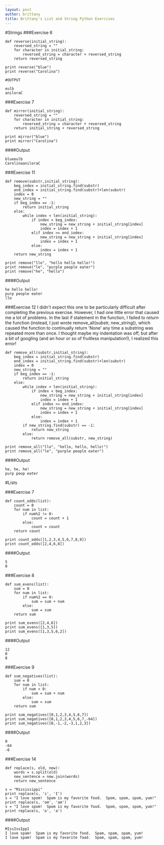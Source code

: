 ```yaml
---
layout: post
author: brittany
title: Brittany's List and String Python Exercises
---
```


#Strings
###Exercise 6

```
def reverse(initial_string):
    reversed_string = ""
    for character in initial_string:
        reversed_string = character + reversed_string
    return reversed_string

print reverse("blue")
print reverse("Carolina")
```

```
#OUTPUT

eulb
aniloraC

```

###Exercise 7

```
def mirror(initial_string):
    reversed_string = ""
    for character in initial_string:
        reversed_string = character + reversed_string
    return initial_string + reversed_string

print mirror("blue")
print mirror("Carolina")
```

####Output

```
blueeulb
CarolinaaniloraC
```

###Exercise 11

```
def remove(substr,initial_string):
    beg_index = initial_string.find(substr)
    end_index = initial_string.find(substr)+len(substr)
    index = 0
    new_string = ""
    if beg_index == -1:
        return initial_string
    else:
        while index < len(initial_string):
            if index < beg_index:
                new_string = new_string + initial_string[index] 
                index = index + 1
            elif index >= end_index:
                new_string = new_string + initial_string[index]
                index = index + 1
            else:
                index = index + 1  
    return new_string

print remove("llo", "hello hello hello!")
print remove("le", "purple people eater")
print remove("he", "hello")
```

####Output

```
he hello hello!
purp people eater
llo
```

###Exercise 12
I didn't expect this one to be particularly difficult after completing the previous exercise. However, I had one little error that caused me a lot of problems. In the last if statement in the function, I failed to *return* the function (instead, I just wrote remove_all(substr, new_string)), which caused the function to continually return 'None' any time a substring was repeated more than once. I thought maybe my indentation was off, but after a bit of googling (and an hour or so of fruitless manipulation!), I realized this error!

```
def remove_all(substr,initial_string): 
    beg_index = initial_string.find(substr)
    end_index = initial_string.find(substr)+len(substr)
    index = 0
    new_string = ""
    if beg_index == -1:
        return initial_string
    else:
        while index < len(initial_string):
            if index < beg_index:
                new_string = new_string + initial_string[index] 
                index = index + 1
            elif index >= end_index:
                new_string = new_string + initial_string[index]
                index = index + 1
            else:
                index = index + 1
        if new_string.find(substr) == -1:
            return new_string
        else:        
            return remove_all(substr, new_string)

print remove_all("llo", "hello, hello, hello!")
print remove_all("le", "purple people eater")
```

####Output

```
he, he, he!
purp peop eater
```


#Lists

###Exercise 7

```
def count_odds(list):
    count = 0
    for num in list:
        if num%2 != 0:
            count = count + 1
        else:
            count = count
    return count

print count_odds([1,2,3,4,5,6,7,8,9])
print count_odds([2,4,6,8])
```

####Output

```
5
0
```

###Exercise 8

```
def sum_evens(list):
    sum = 0
    for num in list:
        if num%2 == 0:
            sum = sum + num
        else:
            sum = sum
    return sum                  
            
print sum_evens([2,4,6])
print sum_evens([1,3,5])
print sum_evens([1,3,5,6,2])
```

####Output

```
12
0
8
```


###Exercise 9

```
def sum_negatives(list):
    sum = 0
    for num in list:
        if num < 0:
            sum = sum + num
        else:
            sum = sum
    return sum

print sum_negatives([0,1,2,3,4,5,6,7])
print sum_negatives([0,1,2,3,4,5,6,7,-64])
print sum_negatives([0,-1,-2,-3,1,2,3])
```

####Output

```
0
-64
-6
```

###Exercise 14

```
def replace(s, old, new):
    words = s.split(old)
    new_sentence = new.join(words)
    return new_sentence

s = "Mississippi"
print replace(s, 'i', 'I')
s = "I love spom!  Spom is my favorite food.  Spom, spom, spom, yum!"
print replace(s, 'om', 'am')
s = "I love spom!  Spom is my favorite food.  Spom, spom, spom, yum!"
print replace(s, 'o', 'a')
```

####Output

```
MIssIssIppI
I love spam!  Spam is my favorite food.  Spam, spam, spam, yum!
I lave spam!  Spam is my favarite faad.  Spam, spam, spam, yum!
```


